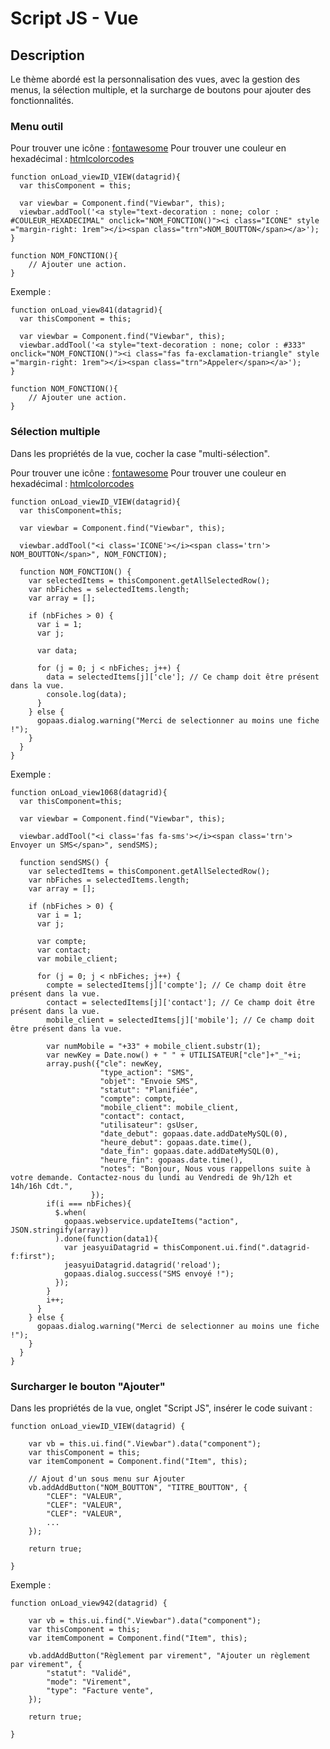 
# Script JS - Vue

## Description

Le thème abordé est la personnalisation des vues, avec la gestion des menus, la sélection multiple, et la surcharge de boutons pour ajouter des fonctionnalités.

### Menu outil

Pour trouver une icône : [fontawesome](https://fontawesome.com/v5/search)
Pour trouver une couleur en hexadécimal : [htmlcolorcodes](https://htmlcolorcodes.com/fr/)

```
function onLoad_viewID_VIEW(datagrid){
  var thisComponent = this;

  var viewbar = Component.find("Viewbar", this);
  viewbar.addTool('<a style="text-decoration : none; color : #COULEUR_HEXADECIMAL" onclick="NOM_FONCTION()"><i class="ICONE" style ="margin-right: 1rem"></i><span class="trn">NOM_BOUTTON</span></a>');
}

function NOM_FONCTION(){
    // Ajouter une action.
}

```

Exemple :

```
function onLoad_view841(datagrid){
  var thisComponent = this;

  var viewbar = Component.find("Viewbar", this);
  viewbar.addTool('<a style="text-decoration : none; color : #333" onclick="NOM_FONCTION()"><i class="fas fa-exclamation-triangle" style ="margin-right: 1rem"></i><span class="trn">Appeler</span></a>');
}

function NOM_FONCTION(){
    // Ajouter une action.
}
```

### Sélection multiple

Dans les propriétés de la vue, cocher la case "multi-sélection".

Pour trouver une icône : [fontawesome](https://fontawesome.com/v5/search)
Pour trouver une couleur en hexadécimal : [htmlcolorcodes](https://htmlcolorcodes.com/fr/)

```
function onLoad_viewID_VIEW(datagrid){
  var thisComponent=this;

  var viewbar = Component.find("Viewbar", this);

  viewbar.addTool("<i class='ICONE'></i><span class='trn'> NOM_BOUTTON</span>", NOM_FONCTION);

  function NOM_FONCTION() {
    var selectedItems = thisComponent.getAllSelectedRow();
    var nbFiches = selectedItems.length;
    var array = [];

    if (nbFiches > 0) {
      var i = 1;
      var j;

      var data;
   
      for (j = 0; j < nbFiches; j++) {
        data = selectedItems[j]['cle']; // Ce champ doit être présent dans la vue.
        console.log(data);
      } 
    } else {
      gopaas.dialog.warning("Merci de selectionner au moins une fiche !");
    }
  } 
}
```

Exemple :

```
function onLoad_view1068(datagrid){
  var thisComponent=this;

  var viewbar = Component.find("Viewbar", this);

  viewbar.addTool("<i class='fas fa-sms'></i><span class='trn'> Envoyer un SMS</span>", sendSMS);

  function sendSMS() {
    var selectedItems = thisComponent.getAllSelectedRow();
    var nbFiches = selectedItems.length;
    var array = [];

    if (nbFiches > 0) {
      var i = 1;
      var j;

      var compte;
      var contact;
      var mobile_client;

      for (j = 0; j < nbFiches; j++) {
        compte = selectedItems[j]['compte']; // Ce champ doit être présent dans la vue.
        contact = selectedItems[j]['contact']; // Ce champ doit être présent dans la vue.
        mobile_client = selectedItems[j]['mobile']; // Ce champ doit être présent dans la vue.

        var numMobile = "+33" + mobile_client.substr(1);
        var newKey = Date.now() + " " + UTILISATEUR["cle"]+"_"+i;
        array.push({"cle": newKey,
                    "type_action": "SMS",
                    "objet": "Envoie SMS",
                    "statut": "Planifiée",
                    "compte": compte,
                    "mobile_client": mobile_client,
                    "contact": contact,
                    "utilisateur": gsUser,
                    "date_debut": gopaas.date.addDateMySQL(0),
                    "heure_debut": gopaas.date.time(),
                    "date_fin": gopaas.date.addDateMySQL(0),
                    "heure_fin": gopaas.date.time(),
                    "notes": "Bonjour, Nous vous rappellons suite à votre demande. Contactez-nous du lundi au Vendredi de 9h/12h et 14h/16h Cdt.",
                  });
        if(i === nbFiches){
          $.when(
            gopaas.webservice.updateItems("action", JSON.stringify(array))
          ).done(function(data1){
            var jeasyuiDatagrid = thisComponent.ui.find(".datagrid-f:first");
            jeasyuiDatagrid.datagrid('reload');
            gopaas.dialog.success("SMS envoyé !");
          });
        }
        i++;
      }
    } else {
      gopaas.dialog.warning("Merci de selectionner au moins une fiche !");
    }
  } 
}
```

### Surcharger le bouton "Ajouter"

Dans les propriétés de la vue, onglet "Script JS", insérer le code suivant :

```
function onLoad_viewID_VIEW(datagrid) {

    var vb = this.ui.find(".Viewbar").data("component");
    var thisComponent = this;
    var itemComponent = Component.find("Item", this);

    // Ajout d'un sous menu sur Ajouter
    vb.addAddButton("NOM_BOUTTON", "TITRE_BOUTTON", {
        "CLEF": "VALEUR",
        "CLEF": "VALEUR",
        "CLEF": "VALEUR",
        ...
    });

    return true;

}
```

Exemple :

```
function onLoad_view942(datagrid) {

    var vb = this.ui.find(".Viewbar").data("component");
    var thisComponent = this;
    var itemComponent = Component.find("Item", this);

    vb.addAddButton("Règlement par virement", "Ajouter un règlement par virement", {
        "statut": "Validé",
        "mode": "Virement",
        "type": "Facture vente",
    });

    return true;

}
```
